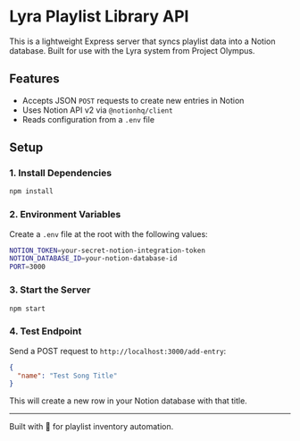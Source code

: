 # Lyra Playlist Library API

This is a lightweight Express server that syncs playlist data into a Notion database. Built for use with the Lyra system from Project Olympus.

## Features
- Accepts JSON `POST` requests to create new entries in Notion
- Uses Notion API v2 via `@notionhq/client`
- Reads configuration from a `.env` file

## Setup

### 1. Install Dependencies
```bash
npm install
```

### 2. Environment Variables
Create a `.env` file at the root with the following values:
```bash
NOTION_TOKEN=your-secret-notion-integration-token
NOTION_DATABASE_ID=your-notion-database-id
PORT=3000
```

### 3. Start the Server
```bash
npm start
```

### 4. Test Endpoint
Send a POST request to `http://localhost:3000/add-entry`:
```json
{
  "name": "Test Song Title"
}
```

This will create a new row in your Notion database with that title.

---

Built with 💜 for playlist inventory automation.
